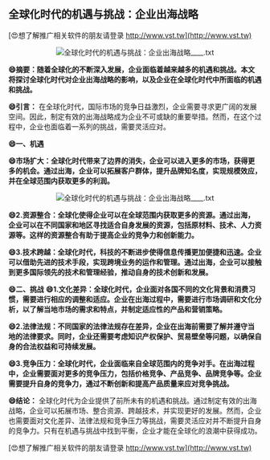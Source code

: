 ## **全球化时代的机遇与挑战：企业出海战略**

[😍想了解推广相关软件的朋友请登录 http://www.vst.tw](http://www.vst.tw)

 <center><img src="https://vst.tw/MP4/tuiguang/png/4.png" alt="全球化时代的机遇与挑战：企业出海战略____.txt"></center>

**😄摘要：随着全球化的不断深入发展，企业面临着越来越多的机遇和挑战。本文将探讨全球化时代对企业出海战略的影响，以及企业在全球化时代中所面临的机遇和挑战。**

**😄引言：**
在全球化时代，国际市场的竞争日益激烈，企业需要寻求更广阔的发展空间。因此，制定有效的出海战略成为企业不可或缺的重要举措。然而，在这个过程中，企业也面临着一系列的挑战，需要灵活应对。

**😄一、机遇**

**😄市场扩大：全球化时代带来了边界的消失，企业可以进入更多的市场，获得更多的机会。通过出海，企业可以拓展客户群体，提升品牌知名度，实现规模效应，并在全球范围内获取更多的利润。**

 <center><img src="https://vst.tw/MP4/tuiguang/png/4.png" alt="全球化时代的机遇与挑战：企业出海战略____.txt"></center>

**😄2.资源整合：全球化使得企业可以在全球范围内获取更多的资源。通过出海，企业可以在不同国家和地区寻找适合自身发展的资源，包括原材料、技术、人力资源等。这样的资源整合有助于提高企业的竞争力和创新能力。**

**😄3.技术跨越：全球化时代，科技的不断进步使得信息传播更加便捷和迅速。企业可以借助先进的技术手段，实现跨境业务的运作和管理。通过出海，企业可以接触到更多国际领先的技术和管理经验，推动自身的技术创新和发展。**

**😄二、挑战**
**😄1.文化差异：全球化时代，企业面对各国不同的文化背景和消费习惯，需要进行相应的调整和适应。企业在出海过程中，需要进行市场调研和文化分析，以了解当地市场的需求和特点，并制定适应性的产品和营销策略。**

**😄2.法律法规：不同国家的法律法规存在差异，企业在出海前需要了解并遵守当地的法律要求。同时，企业还需要考虑知识产权保护、贸易壁垒等问题，以确保自身的合法权益和可持续发展。**

**😄3.竞争压力：全球化时代，企业面临来自全球范围内的竞争对手。在出海过程中，企业需要面对更多的竞争压力，包括价格竞争、产品竞争、品牌竞争等。企业需要提升自身的竞争力，通过不断创新和提高产品质量来应对竞争挑战。**

**😄结论：**
全球化时代为企业提供了前所未有的机遇和挑战。通过制定有效的出海战略，企业可以拓展市场、整合资源、跨越技术，并实现更好的发展。然而，企业也需要面对文化差异、法律法规和竞争压力等挑战，需要灵活应对并不断提升自身的竞争力。只有在机遇与挑战中找到平衡，企业才能在全球化的浪潮中获得成功。

[😍想了解推广相关软件的朋友请登录 http://www.vst.tw](http://www.vst.tw)



